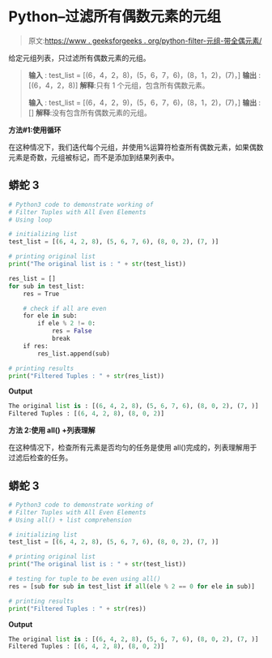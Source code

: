 # Python–过滤所有偶数元素的元组

> 原文:[https://www . geeksforgeeks . org/python-filter-元组-带全偶元素/](https://www.geeksforgeeks.org/python-filter-tuples-with-all-even-elements/)

给定元组列表，只过滤所有偶数元素的元组。

> **输入** : test_list = [(6，4，2，8)，(5，6，7，6)，(8，1，2)，(7)，]
> **输出** : [(6，4，2，8)]
> **解释**:只有 1 个元组，包含所有偶数元素。
> 
> **输入** : test_list = [(6，4，2，9)，(5，6，7，6)，(8，1，2)，(7)，]
> **输出** : []
> **解释**:没有包含所有偶数元素的元组。

**方法#1:使用循环**

在这种情况下，我们迭代每个元组，并使用%运算符检查所有偶数元素，如果偶数元素是奇数，元组被标记，而不是添加到结果列表中。

## 蟒蛇 3

```py
# Python3 code to demonstrate working of 
# Filter Tuples with All Even Elements
# Using loop

# initializing list
test_list = [(6, 4, 2, 8), (5, 6, 7, 6), (8, 0, 2), (7, )]

# printing original list
print("The original list is : " + str(test_list))

res_list = []
for sub in test_list:
    res = True 

    # check if all are even
    for ele in sub:
        if ele % 2 != 0:
            res = False
            break
    if res:
        res_list.append(sub)

# printing results
print("Filtered Tuples : " + str(res_list))
```

**Output**

```py
The original list is : [(6, 4, 2, 8), (5, 6, 7, 6), (8, 0, 2), (7, )]
Filtered Tuples : [(6, 4, 2, 8), (8, 0, 2)]

```

**方法 2:使用 all() +列表理解**

在这种情况下，检查所有元素是否均匀的任务是使用 all()完成的，列表理解用于过滤后检查的任务。

## 蟒蛇 3

```py
# Python3 code to demonstrate working of 
# Filter Tuples with All Even Elements
# Using all() + list comprehension

# initializing list
test_list = [(6, 4, 2, 8), (5, 6, 7, 6), (8, 0, 2), (7, )]

# printing original list
print("The original list is : " + str(test_list))

# testing for tuple to be even using all()
res = [sub for sub in test_list if all(ele % 2 == 0 for ele in sub)]

# printing results
print("Filtered Tuples : " + str(res))
```

**Output**

```py
The original list is : [(6, 4, 2, 8), (5, 6, 7, 6), (8, 0, 2), (7, )]
Filtered Tuples : [(6, 4, 2, 8), (8, 0, 2)]

```